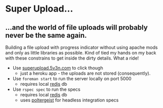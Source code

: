 # Super Upload...

## ...and the world of file uploads will probably never be the same again.

Building a file upload with progress indicator without using apache mods and only as little libraries as possible. Kind of tied my hands on my back with these constrains to get inside the dirty details. What a ride!

- Use [superupload.5v3n.com](http://superupload.5v3n.com) to click though
  - just a heroku app - the uploads are not stored (consequently).
- Use `foreman start` to run the server locally on port 5000 
  - requires local [redis](http://redis.io) db
- Use `rspec spec` to run the specs
  - requires local [redis](http://redis.io) db
  - uses [poltergeist](https://github.com/jonleighton/poltergeist) for headless integration specs
